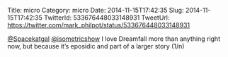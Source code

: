 Title: micro
Category: micro
Date: 2014-11-15T17:42:35
Slug: 2014-11-15T17:42:35
TwitterId: 533676448033148931
TweetUrl: https://twitter.com/mark_philpot/status/533676448033148931

[@Spacekatgal](https://twitter.com/Spacekatgal) [@isometricshow](https://twitter.com/isometricshow) I love Dreamfall more than anything right now, but because it’s eposidic and part of a larger story (1/n)